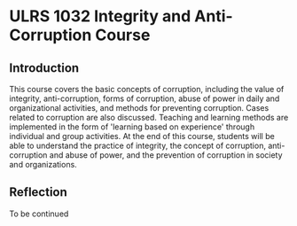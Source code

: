 # ULRS 1032 Integrity and Anti-Corruption Course

## Introduction
This course covers the basic concepts of corruption, including the value of integrity, anti-corruption, forms of corruption, abuse of power in daily and organizational activities, and methods for preventing corruption. Cases related to corruption are also discussed. Teaching and learning methods are implemented in the form of 'learning based on experience' through individual and group activities. At the end of this course, students will be able to understand the practice of integrity, the concept of corruption, anti-corruption and abuse of power, and the prevention of corruption in society and organizations.

## Reflection
To be continued
